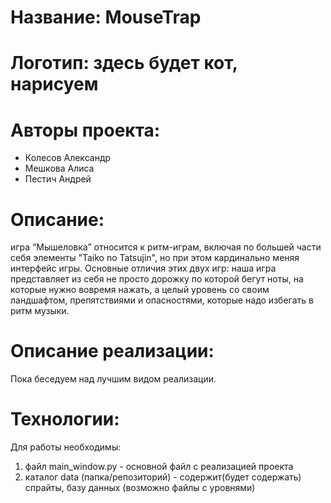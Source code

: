 # Название: MouseTrap

# Логотип: здесь будет кот, нарисуем

# Авторы проекта:
+ Колесов Александр
+ Мешкова Алиса
+ Пестич Андрей

# Описание: 
 игра “Мышеловка” относится к ритм-играм, включая по
 большей части себя элементы "Taiko no Tatsujin", но при этом кардинально
 меняя интерфейс игры. Основные отличия этих двух игр: наша игра
 представляет из себя не просто дорожку по которой бегут ноты, на которые
 нужно вовремя нажать, а целый уровень со своим ландшафтом,
 препятствиями и опасностями, которые надо избегать в ритм музыки.

# Описание реализации:
 Пока беседуем над лучшим видом реализации.

# Технологии:
Для работы необходимы:
1) файл main_window.py - основной файл с реализацией проекта
2) каталог data (папка/репозиторий) - содержит(будет содержать) спрайты, базу данных (возможно файлы с уровнями)
